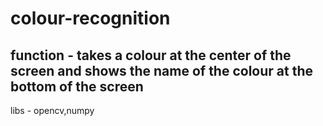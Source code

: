 # colour-recognition

## function - takes a colour at the center of the screen and shows the name of the colour at the bottom of the screen

libs - opencv,numpy
